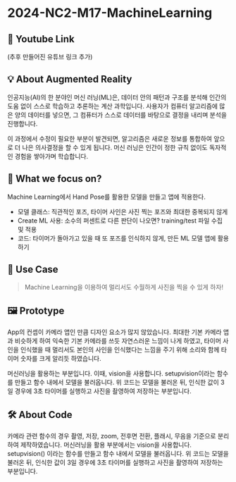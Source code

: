 # 2024-NC2-M17-MachineLearning

## 🎥 Youtube Link
(추후 만들어진 유튜브 링크 추가)

## 💡 About Augmented Reality

인공지능(AI)의 한 분야인 머신 러닝(ML)은, 데이터 안의 패턴과 구조를 분석해 인간의 도움 없이 스스로 학습하고 추론하는 계산 과학입니다. 사용자가 컴퓨터 알고리즘에 많은 양의 데이터를 넣으면, 그 컴퓨터가 스스로 데이터를 바탕으로 결정을 내리며 분석을 진행합니다. 

이 과정에서 수정이 필요한 부분이 발견되면, 알고리즘은 새로운 정보를 통합하여 앞으로 더 나은 의사결정을 할 수 있게 됩니다. 머신 러닝은 인간이 정한 규칙 없이도 독자적인 경험을 쌓아가며 학습합니다.



## 🎯 What we focus on?
Machine Learning에서 Hand Pose를 활용한 모델을 만들고 앱에 적용한다.

- 모델 클래스: 직관적인 포즈, 타이머 사인은 사진 찍는 포즈와 최대한 중복되지 않게
- Create ML 사용: 소수의 퍼센트로 다른 판단이 나오면? training/test 파일 수집 및 적용
- 코드: 타이머가 돌아가고 있을 때 또 포즈를 인식하지 않게, 만든 ML 모델 앱에 활용하기
## 💼 Use Case
> Machine Learning을 이용하여 멀리서도 수월하게 사진을 찍을 수 있게 하자!

## 🖼️ Prototype
App의 컨셉이 카메라 앱인 만큼 디자인 요소가 많지 않았습니다. 최대한 기본 카메라 앱과 비슷하게 하여 익숙한 기본 카메라를 쓰듯 자연스러운 느낌이 나게 하였고, 타이머 사인을 인식했을 때 멀리서도 본인의 사인을 인식했다는 느낌을 주기 위해 소리와 함께 타이머 숫자를 크게 알리듯 하였습니다.

머신러닝을 활용하는 부분입니다. 이때, vision을 사용합니다. setupvision이라는 함수를 만들고 함수 내에서 모델을 불러옵니다. 위 코드는 모델을 불러온 뒤, 인식한 값이 3일 경우에 3초 타이머를 실행하고 사진을 촬영하여 저장하는 부분입니다.

## 🛠️ About Code
카메라 관련 함수의 경우 촬영, 저장, zoom, 전후면 전환, 플래시, 무음을 기준으로 분리하여 제작하였습니다.
머신러닝을 활용 부분에서는 vision을 사용합니다. setupvision() 이라는 함수를 만들고 함수 내에서 모델을 불러옵니다. 위 코드는 모델을 불러온 뒤, 인식한 값이 3일 경우에 3초 타이머를 실행하고 사진을 촬영하여 저장하는 부분입니다.
